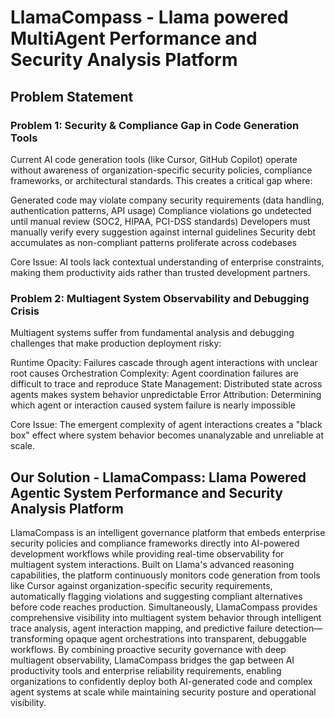 # LlamaCompass - Llama powered MultiAgent Performance and Security Analysis Platform

## Problem Statement
### Problem 1: Security & Compliance Gap in Code Generation Tools
Current AI code generation tools (like Cursor, GitHub Copilot) operate without awareness of organization-specific security policies, compliance frameworks, or architectural standards. This creates a critical gap where:

Generated code may violate company security requirements (data handling, authentication patterns, API usage)
Compliance violations go undetected until manual review (SOC2, HIPAA, PCI-DSS standards)
Developers must manually verify every suggestion against internal guidelines
Security debt accumulates as non-compliant patterns proliferate across codebases

Core Issue: AI tools lack contextual understanding of enterprise constraints, making them productivity aids rather than trusted development partners.

### Problem 2: Multiagent System Observability and Debugging Crisis
Multiagent systems suffer from fundamental analysis and debugging challenges that make production deployment risky:

Runtime Opacity: Failures cascade through agent interactions with unclear root causes
Orchestration Complexity: Agent coordination failures are difficult to trace and reproduce
State Management: Distributed state across agents makes system behavior unpredictable
Error Attribution: Determining which agent or interaction caused system failure is nearly impossible

Core Issue: The emergent complexity of agent interactions creates a "black box" effect where system behavior becomes unanalyzable and unreliable at scale.

## Our Solution - LlamaCompass: Llama Powered Agentic System Performance and Security Analysis Platform
LlamaCompass is an intelligent governance platform that embeds enterprise security policies and compliance frameworks directly into AI-powered development workflows while providing real-time observability for multiagent system interactions. Built on Llama's advanced reasoning capabilities, the platform continuously monitors code generation from tools like Cursor against organization-specific security requirements, automatically flagging violations and suggesting compliant alternatives before code reaches production. Simultaneously, LlamaCompass provides comprehensive visibility into multiagent system behavior through intelligent trace analysis, agent interaction mapping, and predictive failure detection—transforming opaque agent orchestrations into transparent, debuggable workflows. By combining proactive security governance with deep multiagent observability, LlamaCompass bridges the gap between AI productivity tools and enterprise reliability requirements, enabling organizations to confidently deploy both AI-generated code and complex agent systems at scale while maintaining security posture and operational visibility.
